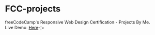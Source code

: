 # FCC-projects
freeCodeCamp's Responsive Web Design Certification - Projects By Me. <br />
Live Demo: [Here](https://amtanny.github.io/FCC-projects/)👈
